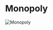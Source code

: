 # Monopoly
![Monopoly](https://github.com/projecteinf/Monopoly/assets/96139692/124f6c4a-8b99-4ab7-99c6-6ba6f1313a94)


